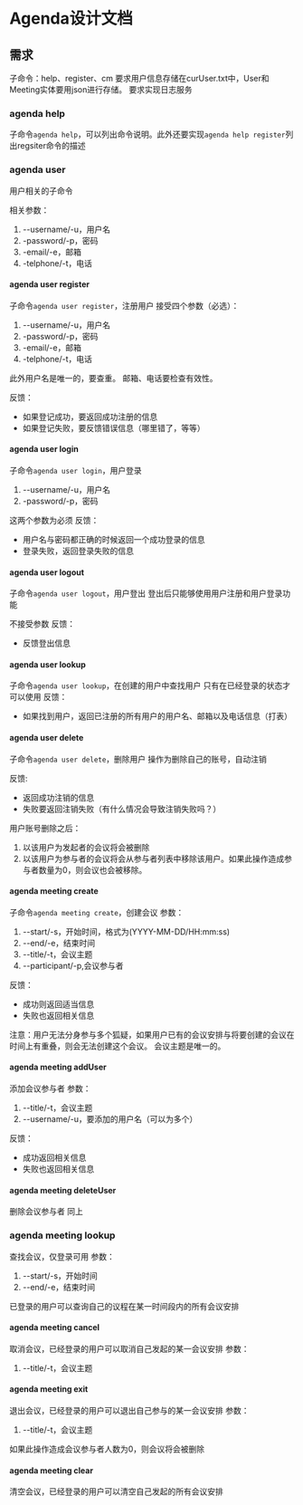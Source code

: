 # Agenda设计文档

## 需求

子命令：help、register、cm
要求用户信息存储在curUser.txt中，User和Meeting实体要用json进行存储。
要求实现日志服务

### agenda help

子命令`agenda help`，可以列出命令说明。此外还要实现`agenda help register`列出regsiter命令的描述

### agenda user

用户相关的子命令

相关参数：
1. --username/-u，用户名
2. -password/-p，密码
3. -email/-e，邮箱
4. -telphone/-t，电话

#### agenda user register

子命令`agenda user register`，注册用户
接受四个参数（必选）：
1. --username/-u，用户名
2. -password/-p，密码
3. -email/-e，邮箱
4. -telphone/-t，电话

此外用户名是唯一的，要查重。
邮箱、电话要检查有效性。

反馈：
* 如果登记成功，要返回成功注册的信息
* 如果登记失败，要反馈错误信息（哪里错了，等等）

#### agenda user login

子命令`agenda user login`，用户登录
1. --username/-u，用户名
2. -password/-p，密码

这两个参数为必须
反馈：
* 用户名与密码都正确的时候返回一个成功登录的信息
* 登录失败，返回登录失败的信息

#### agenda user logout

子命令`agenda user logout`，用户登出
登出后只能够使用用户注册和用户登录功能

不接受参数
反馈：
* 反馈登出信息

#### agenda user lookup

子命令`agenda user lookup`，在创建的用户中查找用户
只有在已经登录的状态才可以使用
反馈：
* 如果找到用户，返回已注册的所有用户的用户名、邮箱以及电话信息（打表）

#### agenda user delete

子命令`agenda user delete`，删除用户
操作为删除自己的账号，自动注销

反馈:
* 返回成功注销的信息
* 失败要返回注销失败（有什么情况会导致注销失败吗？）

用户账号删除之后：
1. 以该用户为发起者的会议将会被删除
2. 以该用户为参与者的会议将会从参与者列表中移除该用户。如果此操作造成参与者数量为0，则会议也会被移除。

#### agenda meeting create

子命令`agenda meeting create`，创建会议
参数：
1. --start/-s，开始时间，格式为(YYYY-MM-DD/HH:mm:ss)
2. --end/-e，结束时间
3. --title/-t，会议主题
4. --participant/-p,会议参与者

反馈：
* 成功则返回适当信息
* 失败也返回相关信息

注意：用户无法分身参与多个狐疑，如果用户已有的会议安排与将要创建的会议在时间上有重叠，则会无法创建这个会议。
会议主题是唯一的。

#### agenda meeting addUser

添加会议参与者
参数：
1. --title/-t，会议主题
2. --username/-u，要添加的用户名（可以为多个）

反馈：
* 成功返回相关信息
* 失败也返回相关信息

#### agenda meeting deleteUser

删除会议参与者
同上

### agenda meeting lookup

查找会议，仅登录可用
参数：
1. --start/-s，开始时间
2. --end/-e，结束时间

已登录的用户可以查询自己的议程在某一时间段内的所有会议安排

#### agenda meeting cancel

取消会议，已经登录的用户可以取消自己发起的某一会议安排
参数：
1. --title/-t，会议主题

#### agenda meeting exit

退出会议，已经登录的用户可以退出自己参与的某一会议安排
参数：
1. --title/-t，会议主题

如果此操作造成会议参与者人数为0，则会议将会被删除

#### agenda meeting clear

清空会议，已经登录的用户可以清空自己发起的所有会议安排
